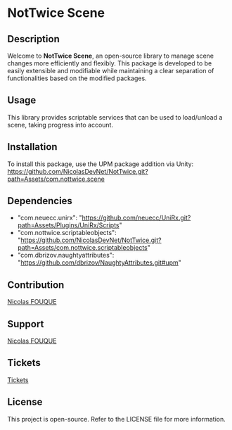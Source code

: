 # NotTwice Scene

## Description
Welcome to **NotTwice Scene**, an open-source library to manage scene changes more efficiently and flexibly. This package is developed to be easily extensible and modifiable while maintaining a clear separation of functionalities based on the modified packages.

## Usage
This library provides scriptable services that can be used to load/unload a scene, taking progress into account.

## Installation
To install this package, use the UPM package addition via Unity:
https://github.com/NicolasDevNet/NotTwice.git?path=Assets/com.nottwice.scene

## Dependencies

- "com.neuecc.unirx": "https://github.com/neuecc/UniRx.git?path=Assets/Plugins/UniRx/Scripts"
- "com.nottwice.scriptableobjects": "https://github.com/NicolasDevNet/NotTwice.git?path=Assets/com.nottwice.scriptableobjects"
- "com.dbrizov.naughtyattributes": "https://github.com/dbrizov/NaughtyAttributes.git#upm"

## Contribution
[Nicolas FOUQUE](https://nfodevfreelance.fr/)

## Support
[Nicolas FOUQUE](mailto:n.fouquedev@outlook.fr)

## Tickets
[Tickets](https://github.com/NicolasDevNet/NotTwice/issues)

## License
This project is open-source. Refer to the LICENSE file for more information.
